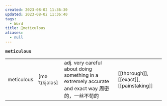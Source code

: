 ```yaml
---
created: 2023-08-02 11:36:30
updated: 2023-08-02 11:36:40
tags:
  - Word
title: 📖meticulous
aliases:
  - null
---
```


<pre><strong>meticulous</strong></pre>
|   |   |   |   |
|---|---|---|---|
|meticulous|[məˈtɪkjələs]|adj. very careful about doing something in a extremely accurate and exact way 周密的，⼀丝不苟的|[[thorough]], [[exact]], [[painstaking]]|